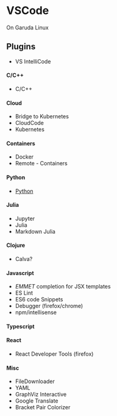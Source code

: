 # VSCode

On Garuda Linux

## Plugins

- VS IntelliCode

#### C/C++

- C/C++

#### Cloud

- Bridge to Kubernetes
- CloudCode
- Kubernetes

#### Containers

- Docker
- Remote - Containers

#### Python

- [Python](dataScience.jupyterServerURI)


#### Julia 

- Jupyter
- Julia
- Markdown Julia

#### Clojure

- Calva?


#### Javascript

- _EMMET_ completion for JSX templates
- ES Lint
- ES6 code Snippets
- Debugger (firefox/chrome)
- npm/intellisense

#### Typescript


#### React 

- React Developer Tools (firefox)



#### Misc

- FileDownloader
- YAML
- GraphViz Interactive
- Google Translate
- Bracket Pair Colorizer

